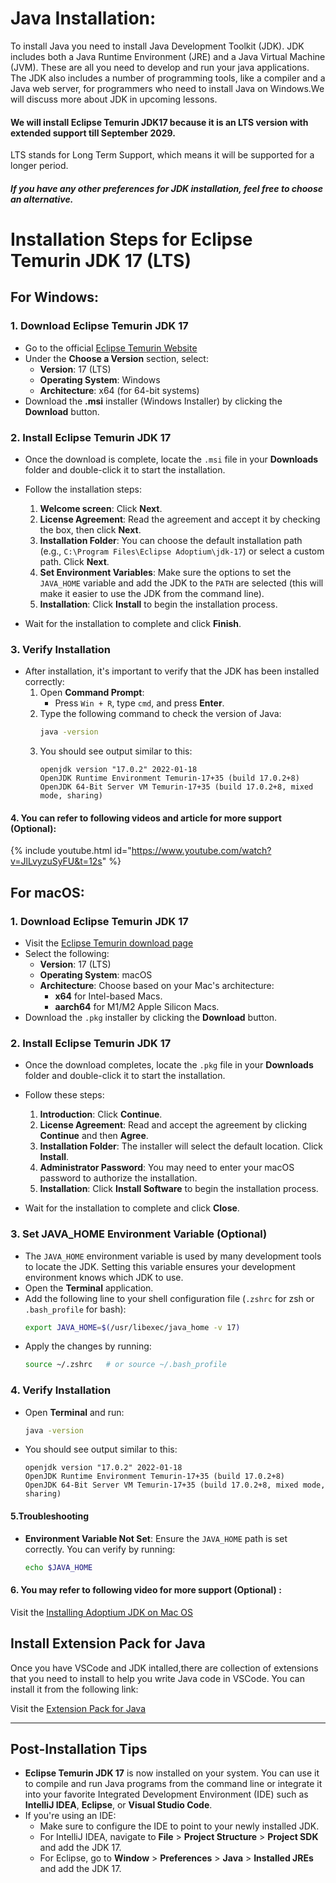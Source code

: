 

# Java Installation:

To install Java you need to install Java Development Toolkit (JDK).
JDK includes both a Java Runtime Environment (JRE) and a Java Virtual Machine (JVM). These are all you need to develop and run your java applications.
The JDK also includes a number of programming tools, like a compiler and a Java web server, for programmers who need to install Java on Windows.We will discuss more about JDK in upcoming lessons.

#### We will install Eclipse Temurin JDK17 because it is an LTS version with extended support till September 2029.
LTS stands for Long Term Support, which means it will be supported for a longer period.

##### If you have any other preferences for JDK installation, feel free to choose an alternative.

# Installation Steps for Eclipse Temurin JDK 17 (LTS)

## For Windows:

### 1. Download Eclipse Temurin JDK 17
- Go to the official <a href="https://adoptium.net/temurin/releases/?version=17" target="_blank">Eclipse Temurin Website</a>
- Under the **Choose a Version** section, select:
  - **Version**: 17 (LTS)
  - **Operating System**: Windows
  - **Architecture**: x64 (for 64-bit systems)
- Download the **.msi** installer (Windows Installer) by clicking the **Download** button.

### 2. Install Eclipse Temurin JDK 17
- Once the download is complete, locate the `.msi` file in your **Downloads** folder and double-click it to start the installation.
- Follow the installation steps:
  1. **Welcome screen**: Click **Next**.
  2. **License Agreement**: Read the agreement and accept it by checking the box, then click **Next**.
  3. **Installation Folder**: You can choose the default installation path (e.g., `C:\Program Files\Eclipse Adoptium\jdk-17`) or select a custom path. Click **Next**.
  4. **Set Environment Variables**: Make sure the options to set the `JAVA_HOME` variable and add the JDK to the `PATH` are selected (this will make it easier to use the JDK from the command line).
  5. **Installation**: Click **Install** to begin the installation process.
  
- Wait for the installation to complete and click **Finish**.

### 3. Verify Installation
- After installation, it's important to verify that the JDK has been installed correctly:
  1. Open **Command Prompt**:
     - Press `Win + R`, type `cmd`, and press **Enter**.
  2. Type the following command to check the version of Java:
     ```bash
     java -version
     ```
  3. You should see output similar to this:
     ```
     openjdk version "17.0.2" 2022-01-18
     OpenJDK Runtime Environment Temurin-17+35 (build 17.0.2+8)
     OpenJDK 64-Bit Server VM Temurin-17+35 (build 17.0.2+8, mixed mode, sharing)
     ```

#### 4. You can refer to following videos and article for more support (Optional):

{% include youtube.html id="https://www.youtube.com/watch?v=JlLvyzuSyFU&t=12s" %}

 
## For macOS:

### 1. Download Eclipse Temurin JDK 17
- Visit the <a href="https://adoptium.net/temurin/releases/?version=17" target="_blank">Eclipse Temurin download page</a>
- Select the following:
  - **Version**: 17 (LTS)
  - **Operating System**: macOS
  - **Architecture**: Choose based on your Mac's architecture:
    - **x64** for Intel-based Macs.
    - **aarch64** for M1/M2 Apple Silicon Macs.
- Download the `.pkg` installer by clicking the **Download** button.

### 2. Install Eclipse Temurin JDK 17
- Once the download completes, locate the `.pkg` file in your **Downloads** folder and double-click it to start the installation.
- Follow these steps:
  1. **Introduction**: Click **Continue**.
  2. **License Agreement**: Read and accept the agreement by clicking **Continue** and then **Agree**.
  3. **Installation Folder**: The installer will select the default location. Click **Install**.
  4. **Administrator Password**: You may need to enter your macOS password to authorize the installation.
  5. **Installation**: Click **Install Software** to begin the installation process.
  
- Wait for the installation to complete and click **Close**.

### 3. Set JAVA_HOME Environment Variable (Optional)
- The `JAVA_HOME` environment variable is used by many development tools to locate the JDK. Setting this variable ensures your development environment knows which JDK to use.
- Open the **Terminal** application.
- Add the following line to your shell configuration file (`.zshrc` for zsh or `.bash_profile` for bash):
  ```bash
  export JAVA_HOME=$(/usr/libexec/java_home -v 17)
  ```
- Apply the changes by running:
  ```bash
  source ~/.zshrc   # or source ~/.bash_profile
  ```

### 4. Verify Installation
- Open **Terminal** and run:
  ```bash
  java -version
  ```
- You should see output similar to this:
  ```
  openjdk version "17.0.2" 2022-01-18
  OpenJDK Runtime Environment Temurin-17+35 (build 17.0.2+8)
  OpenJDK 64-Bit Server VM Temurin-17+35 (build 17.0.2+8, mixed mode, sharing)

  ```

#### 5.Troubleshooting

- **Environment Variable Not Set**: Ensure the `JAVA_HOME` path is set correctly. You can verify by running:
  ```bash
  echo $JAVA_HOME
  

#### 6. You may refer to following video for more support (Optional) :

Visit the <a href="https://www.youtube.com/watch?v=m3vR0aALrtY" target="_blank">Installing Adoptium JDK on Mac OS</a>


## Install Extension Pack for Java

Once you have VSCode and JDK intalled,there are collection of extensions that you need to install to help you write Java code in VSCode. You can install it from the following link:

Visit the <a href="https://marketplace.visualstudio.com/items?itemName=vscjava.vscode-java-pack" target="_blank">Extension Pack for Java</a>



---

## Post-Installation Tips

- **Eclipse Temurin JDK 17** is now installed on your system. You can use it to compile and run Java programs from the command line or integrate it into your favorite Integrated Development Environment (IDE) such as **IntelliJ IDEA**, **Eclipse**, or **Visual Studio Code**.
- If you're using an IDE:
   - Make sure to configure the IDE to point to your newly installed JDK.
   - For IntelliJ IDEA, navigate to **File** > **Project Structure** > **Project SDK** and add the JDK 17.
   - For Eclipse, go to **Window** > **Preferences** > **Java** > **Installed JREs** and add the JDK 17.
